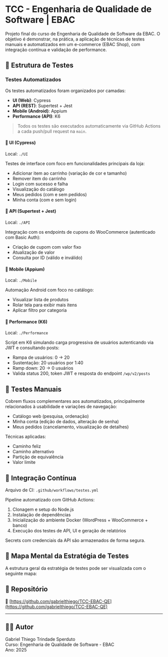 # TCC - Engenharia de Qualidade de Software | EBAC

Projeto final do curso de Engenharia de Qualidade de Software da EBAC. O objetivo é demonstrar, na prática, a aplicação de técnicas de testes manuais e automatizados em um e-commerce (EBAC Shop), com integração contínua e validação de performance.

## 🧪 Estrutura de Testes

### Testes Automatizados

Os testes automatizados foram organizados por camadas:

- **UI (Web)**: Cypress
- **API (REST)**: Supertest + Jest
- **Mobile (Android)**: Appium
- **Performance (API)**: K6

> Todos os testes são executados automaticamente via GitHub Actions a cada push/pull request na `main`.

#### 🔸 UI (Cypress)

Local: `./UI`

Testes de interface com foco em funcionalidades principais da loja:

- Adicionar item ao carrinho (variação de cor e tamanho)
- Remover item do carrinho
- Login com sucesso e falha
- Visualização do catálogo
- Meus pedidos (com e sem pedidos)
- Minha conta (com e sem login)

#### 🔸 API (Supertest + Jest)

Local: `./API`

Integração com os endpoints de cupons do WooCommerce (autenticado com Basic Auth):

- Criação de cupom com valor fixo
- Atualização de valor
- Consulta por ID (válido e inválido)

#### 🔸 Mobile (Appium)

Local: `./Mobile`

Automação Android com foco no catálogo:

- Visualizar lista de produtos
- Rolar tela para exibir mais itens
- Aplicar filtro por categoria

#### 🔸 Performance (K6)

Local: `./Performance`

Script em K6 simulando carga progressiva de usuários autenticando via JWT e consultando posts:

- Rampa de usuários: 0 → 20
- Sustentação: 20 usuários por 1:40
- Ramp down: 20 → 0 usuários
- Valida status 200, token JWT e resposta do endpoint `/wp/v2/posts`

## 📝 Testes Manuais

Cobrem fluxos complementares aos automatizados, principalmente relacionados à usabilidade e variações de navegação:

- Catálogo web (pesquisa, ordenação)
- Minha conta (edição de dados, alteração de senha)
- Meus pedidos (cancelamento, visualização de detalhes)

Técnicas aplicadas:
- Caminho feliz
- Caminho alternativo
- Partição de equivalência
- Valor limite

## 🔄 Integração Contínua

Arquivo de CI: `.github/workflows/testes.yml`

Pipeline automatizado com GitHub Actions:

1. Clonagem e setup do Node.js
2. Instalação de dependências
3. Inicialização do ambiente Docker (WordPress + WooCommerce + banco)
4. Execução dos testes de API, UI e geração de relatórios

Secrets com credenciais da API são armazenados de forma segura.

## 🧠 Mapa Mental da Estratégia de Testes

A estrutura geral da estratégia de testes pode ser visualizada com o seguinte mapa:
## 📂 Repositório

🔗 [https://github.com/gabrielthiego/TCC-EBAC-QE](https://github.com/gabrielthiego/TCC-EBAC-QE)

---

## 👨‍🎓 Autor

Gabriel Thiego Trindade Sperduto  
Curso: Engenharia de Qualidade de Software - EBAC  
Ano: 2025